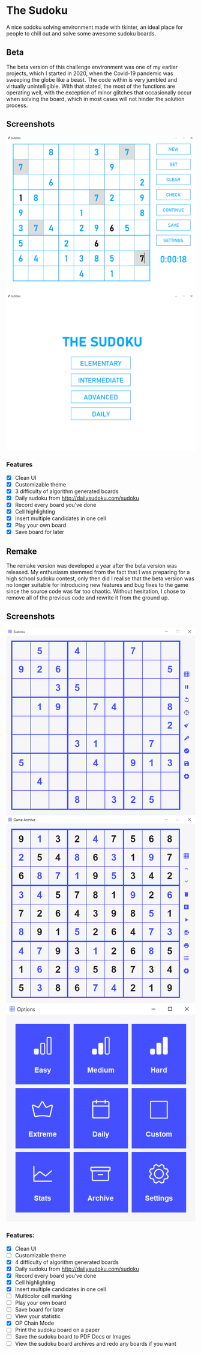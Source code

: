 # The Sudoku
A nice sodoku solving environment made with tkinter, an ideal place for people to chill out and solve some awesome sudoku boards.

## Beta
The beta version of this challenge environment was one of my earlier projects, which I started in 2020, when the Covid-19 pandemic was sweeping the globe like a beast. The code within is very jumbled and virtually unintelligible. With that stated, the most of the functions are operating well, with the exception of minor glitches that occasionally occur when solving the board, which in most cases will not hinder the solution process. 

## Screenshots

![GUI Screenshot](https://github.com/melvinchia3636/sudoku/blob/4c25945b35b20b20df62f24142d9db380e962373/screenshot/beta.png)
![GUI Screenshot](https://github.com/melvinchia3636/sudoku/blob/4c25945b35b20b20df62f24142d9db380e962373/screenshot/beta2.png)

### Features
- [x] Clean UI
- [x] Customizable theme
- [x] 3 difficulty of algorithm generated boards
- [x] Daily sudoku from http://dailysudoku.com/sudoku
- [x] Record every board you've done
- [x] Cell highlighting
- [x] Insert multiple candidates in one cell
- [x] Play your own board
- [x] Save board for later

## Remake
The remake version was developed a year after the beta version was released. My enthusiasm stemmed from the fact that I was preparing for a high school sudoku contest, only then did I realise that the beta version was no longer suitable for introducing new features and bug fixes to the game since the source code was far too chaotic. Without hesitation, I chose to remove all of the previous code and rewrite it from the ground up. 

## Screenshots

![GUI Screenshot](https://github.com/melvinchia3636/sudoku/blob/2d1bdbc0ea86e75cdc5e59e626ba1888074c85e1/screenshot/remake.png)
![GUI Screenshot](https://github.com/melvinchia3636/sudoku/blob/5f900ac5bc790a983b19024f027607498a4f9100/screenshot/remake%202.png)
![GUI Screenshot](https://github.com/melvinchia3636/sudoku/blob/2d1bdbc0ea86e75cdc5e59e626ba1888074c85e1/screenshot/remake%201.png)

### Features:
- [x] Clean UI
- [ ] Customizable theme
- [x] 4 difficulty of algorithm generated boards
- [x] Daily sudoku from http://dailysudoku.com/sudoku
- [x] Record every board you've done
- [x] Cell highlighting
- [x] Insert multiple candidates in one cell
- [ ] Multicolor cell marking
- [ ] Play your own board
- [ ] Save board for later
- [ ] View your statistic
- [x] OP Chain Mode
- [ ] Print the sudoku board on a paper
- [ ] Save the sudoku board to PDF Docs or Images
- [ ] View the sudoku board archives and redo any boards if you want
